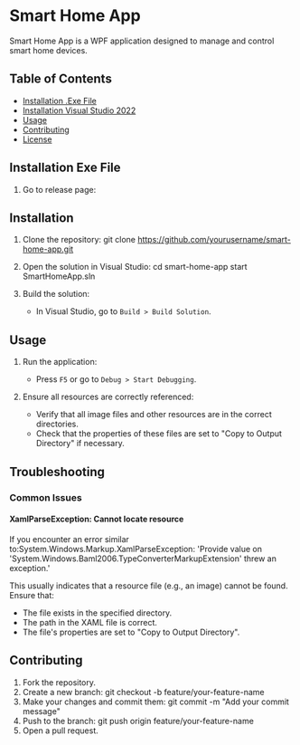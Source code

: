 # Smart Home App

Smart Home App is a WPF application designed to manage and control smart home devices.

## Table of Contents

- [Installation .Exe File](#installation-exe-file)
- [Installation Visual Studio 2022](#installation)
- [Usage](#usage)
- [Contributing](#contributing)
- [License](#license)

## Installation Exe File

1. Go to release page:


## Installation

1. Clone the repository:
git clone https://github.com/yourusername/smart-home-app.git

2. Open the solution in Visual Studio:
cd smart-home-app
start SmartHomeApp.sln

3. Build the solution:
    - In Visual Studio, go to `Build > Build Solution`.

## Usage

1. Run the application:
    - Press `F5` or go to `Debug > Start Debugging`.

2. Ensure all resources are correctly referenced:
    - Verify that all image files and other resources are in the correct directories.
    - Check that the properties of these files are set to "Copy to Output Directory" if necessary.

## Troubleshooting

### Common Issues

#### XamlParseException: Cannot locate resource

If you encounter an error similar to:System.Windows.Markup.XamlParseException: 'Provide value on 'System.Windows.Baml2006.TypeConverterMarkupExtension' threw an exception.'

This usually indicates that a resource file (e.g., an image) cannot be found. Ensure that:
- The file exists in the specified directory.
- The path in the XAML file is correct.
- The file's properties are set to "Copy to Output Directory".

## Contributing

1. Fork the repository.
2. Create a new branch:
git checkout -b feature/your-feature-name
3. Make your changes and commit them:
git commit -m "Add your commit message"
4. Push to the branch:
git push origin feature/your-feature-name
5. Open a pull request.

    
    
    
    
